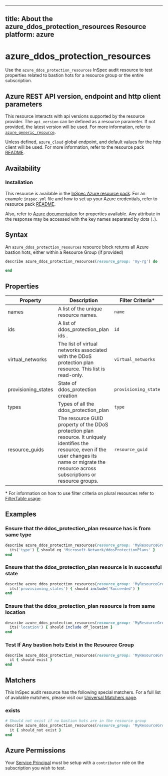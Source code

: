 ---
title: About the azure_ddos_protection_resources Resource
platform: azure
 ---

# azure_ddos_protection_resources

Use the `azure_ddos_protection_resources` InSpec audit resource to test properties related to bastion hots for a resource group or the entire subscription.

## Azure REST API version, endpoint and http client parameters

This resource interacts with api versions supported by the resource provider.
The `api_version` can be defined as a resource parameter.
If not provided, the latest version will be used.
For more information, refer to [`azure_generic_resource`](azure_generic_resource.md).

Unless defined, `azure_cloud` global endpoint, and default values for the http client will be used.
For more information, refer to the resource pack [README](../../README.md).

## Availability

### Installation

This resource is available in the [InSpec Azure resource pack](https://github.com/inspec/inspec-azure).
For an example `inspec.yml` file and how to set up your Azure credentials, refer to resource pack [README](../../README.md#Service-Principal).


Also, refer to [Azure documentation](https://docs.microsoft.com/en-us/rest/api/virtualnetwork/ddos-protection-plans/list) for  properties available.
Any attribute in the response may be accessed with the key names separated by dots (`.`).
## Syntax

An `azure_ddos_protection_resources` resource block returns all Azure bastion hots, either within a Resource Group (if provided)
 ```ruby
 describe azure_ddos_protection_resources(resource_group: 'my-rg') do
   
 end
 ```

## Properties

|Property       | Description                                                                          | Filter Criteria<superscript>*</superscript> |
 |---------------|--------------------------------------------------------------------------------------|-----------------|
| names          | A list of the unique resource names.                                                | `name`            |
| ids            | A list of ddos_protection_plan ids .                                                       | `id`              |
| virtual_networks           | The list of virtual networks associated with the DDoS protection plan resource. This list is read-only.| `virtual_networks`             |
| provisioning_states             | State of ddos_protection creation                                      | `provisioning_state`         |
| types             |   Types of all the ddos_protection_plan | `type` |
|resource_guids|The resource GUID property of the DDoS protection plan resource. It uniquely identifies the resource, even if the user changes its name or migrate the resource across subscriptions or resource groups.|`resource_guid`|


<superscript>*</superscript> For information on how to use filter criteria on plural resources refer to [FilterTable usage](https://github.com/inspec/inspec/blob/master/dev-docs/filtertable-usage.md).


## Examples

### Ensure that the ddos_protection_plan resource has is from same type
 ```ruby
 describe azure_ddos_protection_resources(resource_group: 'MyResourceGroup', name: 'ddosProtectionPlans') do
   its('type') { should eq 'Microsoft.Network/ddosProtectionPlans' }
 end
 ```
### Ensure that the ddos_protection_plan resource is in successful state
 ```ruby
 describe azure_ddos_protection_resources(resource_group: 'MyResourceGroup') do
   its('provisioning_states') { should include('Succeeded') }
 end
 ```

### Ensure that the ddos_protection_plan resource is from same location
 ```ruby
 describe azure_ddos_protection_resources(resource_group: 'MyResourceGroup') do
   its('location') { should include df_location }
 end
 ```
### Test If Any bastion hots Exist in the Resource Group
 ```ruby
 describe azure_ddos_protection_resources(resource_group: 'MyResourceGroup') do
   it { should exist }
 end
 ```

## Matchers

This InSpec audit resource has the following special matchers. For a full list of available matchers, please visit our [Universal Matchers page](https://www.inspec.io/docs/reference/matchers/).

### exists
 ```ruby
 # Should not exist if no bastion hots are in the resource group
 describe azure_ddos_protection_resources(resource_group: 'MyResourceGroup') do
   it { should_not exist }
 end
 ```
## Azure Permissions

Your [Service Principal](https://docs.microsoft.com/en-us/azure/azure-resource-manager/resource-group-create-service-principal-portal) must be setup with a `contributor` role on the subscription you wish to test.
